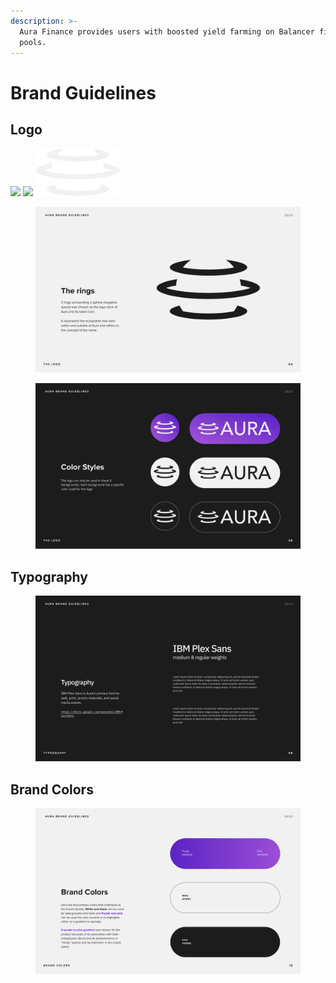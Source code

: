 ```yaml
---
description: >-
  Aura Finance provides users with boosted yield farming on Balancer finance
  pools.
---
```


# Brand Guidelines

## Logo

&#x20;                  ![](../.gitbook/assets/AURA\_ISO\_colors.png)       ![](<../.gitbook/assets/AURA\_ISO\_colors copy.png>)      ![](../.gitbook/assets/Union.png)

<figure><img src="../.gitbook/assets/03-the-logo-02.png" alt=""><figcaption></figcaption></figure>

<figure><img src="../.gitbook/assets/03-the-logo-04 (1).png" alt=""><figcaption></figcaption></figure>



## Typography

<figure><img src="../.gitbook/assets/04-typography-02.png" alt=""><figcaption></figcaption></figure>

## Brand Colors

<figure><img src="../.gitbook/assets/new.png" alt=""><figcaption></figcaption></figure>

